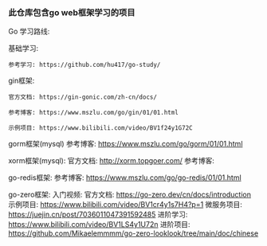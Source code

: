### 此仓库包含go web框架学习的项目

Go 学习路线:

  基础学习:
  
    参考学习: https://github.com/hu417/go-study/
    
  gin框架:
  
    官方文档: https://gin-gonic.com/zh-cn/docs/
    
    参考博客: https://www.mszlu.com/go/gin/01/01.html
    
    示例项目: https://www.bilibili.com/video/BV1f24y1G72C

  gorm框架(mysql)
    参考博客: https://www.mszlu.com/go/gorm/01/01.html

  xorm框架(mysql):
    官方文档: http://xorm.topgoer.com/
    参考博客: 

  go-redis框架:
    参考博客: https://www.mszlu.com/go/go-redis/01/01.html

  go-zero框架:
    入门视频: 
    官方文档: https://go-zero.dev/cn/docs/introduction
    示例项目: https://www.bilibili.com/video/BV1cr4y1s7H4?p=1
    微服务项目: https://juejin.cn/post/7036011047391592485
    进阶学习: https://www.bilibili.com/video/BV1LS4y1U72n
    进阶项目: https://github.com/Mikaelemmmm/go-zero-looklook/tree/main/doc/chinese





